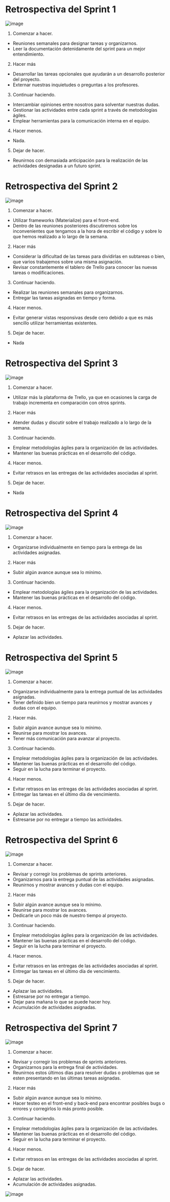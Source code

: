 # Retrospectiva del Sprint 1

![image](https://gustavoveliz.files.wordpress.com/2009/05/startechnique1.gif?w=338&h=305)

1. Comenzar a hacer. 
* Reuniones semanales para designar tareas y organizarnos.
* Leer la documentación detenidamente del sprint para un mejor entendimiento.

2. Hacer más
* Desarrollar las tareas opcionales que ayudarán a un desarrollo posterior del proyecto.
* Externar nuestras inquietudes o preguntas a los profesores.

3. Continuar haciendo.
* Intercambiar opiniones entre nosotros para solventar nuestras dudas.
* Gestionar las actividades entre cada sprint a través de metodologías ágiles.
* Emplear herramientas para la comunicación interna en el equipo.

4. Hacer menos.
* Nada.

5. Dejar de hacer.
* Reunirnos con demasiada anticipación para la realización de las actividades designadas a un futuro sprint.

# Retrospectiva del Sprint 2

![image](https://gustavoveliz.files.wordpress.com/2009/05/startechnique1.gif?w=338&h=305)

1. Comenzar a hacer. 
* Utilizar frameworks (Materialize) para el front-end.
* Dentro de las reuniones posteriores discutiremos sobre los inconvenientes que tengamos a la hora de escribir el código y sobre lo que hemos realizado a lo largo de la semana.

2. Hacer más
* Considerar la dificultad de las tareas para dividirlas en subtareas o bien, que varios trabajemos sobre una misma asignación.
* Revisar constantemente el tablero de Trello para conocer las nuevas tareas o modificaciones. 

3. Continuar haciendo.
* Realizar las reuniones semanales para organizarnos.
* Entregar las tareas asignadas en tiempo y forma.

4. Hacer menos.
* Evitar generar vistas responsivas desde cero debido a que es más sencillo utilizar herramientas existentes.

5. Dejar de hacer.
* Nada

# Retrospectiva del Sprint 3

![image](https://gustavoveliz.files.wordpress.com/2009/05/startechnique1.gif?w=338&h=305)

1. Comenzar a hacer. 
* Utilizar más la plataforma de Trello, ya que en ocasiones la carga de trabajo incrementa en comparación con otros sprints.

2. Hacer más
* Atender dudas y discutir sobre el trabajo realizado a lo largo de la semana.

3. Continuar haciendo.
* Emplear metodologías ágiles para la organización de las actividades.
* Mantener las buenas prácticas en el desarrollo del código.

4. Hacer menos.
* Evitar retrasos en las entregas de las actividades asociadas al sprint.

5. Dejar de hacer.
* Nada


# Retrospectiva del Sprint 4
![image](https://gustavoveliz.files.wordpress.com/2009/05/startechnique1.gif?w=338&h=305)

1. Comenzar a hacer. 
* Organizarse individualmente en tiempo para la entrega de las actividades asignadas.

2. Hacer más
* Subir algún avance aunque sea lo mínimo.

3. Continuar haciendo.
* Emplear metodologías ágiles para la organización de las actividades.
* Mantener las buenas prácticas en el desarrollo del código.

4. Hacer menos.
* Evitar retrasos en las entregas de las actividades asociadas al sprint.

5. Dejar de hacer.
* Aplazar las actividades.

# Retrospectiva del Sprint 5
![image](https://gustavoveliz.files.wordpress.com/2009/05/startechnique1.gif?w=338&h=305)

1. Comenzar a hacer. 
* Organizarse individualmente para la entrega puntual de las actividades asignadas.
* Tener definido bien un tiempo para reunirnos y mostrar avances y dudas con el equipo.

2. Hacer más.
* Subir algún avance aunque sea lo mínimo.
* Reunirse para mostrar los avances.
* Tener más comunicación para avanzar al proyecto.

3. Continuar haciendo.
* Emplear metodologías ágiles para la organización de las actividades.
* Mantener las buenas prácticas en el desarrollo del código.
* Seguir en la lucha para terminar el proyecto.

4. Hacer menos.
* Evitar retrasos en las entregas de las actividades asociadas al sprint.
* Entregar las tareas en el último día de vencimiento.

5. Dejar de hacer.
* Aplazar las actividades.
* Estresarse por no entregar a tiempo las actividades.


# Retrospectiva del Sprint 6
![image](https://gustavoveliz.files.wordpress.com/2009/05/startechnique1.gif?w=338&h=305)

1. Comenzar a hacer.
 
* Revisar y corregir los problemas de sprints anteriores.
* Organizarnos para la entrega puntual de las actividades asignadas.
* Reunirnos y mostrar avances y dudas con el equipo.

2. Hacer más

* Subir algún avance aunque sea lo mínimo.
* Reunirse para mostrar los avances.
* Dedicarle un poco más de nuestro tiempo al proyecto.

3. Continuar haciendo.

* Emplear metodologías ágiles para la organización de las actividades.
* Mantener las buenas prácticas en el desarrollo del código.
* Seguir en la lucha para terminar el proyecto.

4. Hacer menos.

* Evitar retrasos en las entregas de las actividades asociadas al sprint.
* Entregar las tareas en el último día de vencimiento.

5. Dejar de hacer.

* Aplazar las actividades.
* Estresarse por no entregar a tiempo.
* Dejar para mañana lo que se puede hacer hoy.
* Acumulación de actividades asignadas.

# Retrospectiva del Sprint 7
![image](https://gustavoveliz.files.wordpress.com/2009/05/startechnique1.gif?w=338&h=305)

1. Comenzar a hacer.
 
* Revisar y corregir los problemas de sprints anteriores.
* Organizarnos para la entrega final de actividades.
* Reunirnos estos últimos dias para resolver dudas o problemas que se esten presentando en las últimas tareas asignadas.


2. Hacer más

* Subir algún avance aunque sea lo mínimo.
* Hacer testeo en el front-end y back-end para encontrar posibles bugs o errores y corregirlos lo más pronto posible.


3. Continuar haciendo.

* Emplear metodologías ágiles para la organización de las actividades.
* Mantener las buenas prácticas en el desarrollo del código.
* Seguir en la lucha para terminar el proyecto.

4. Hacer menos.

* Evitar retrasos en las entregas de las actividades asociadas al sprint.

5. Dejar de hacer.

* Aplazar las actividades.
* Acumulación de actividades asignadas.

![image](https://cdn.memegenerator.es/imagenes/memes/full/2/63/2636917.jpg?w=338&h=305)
